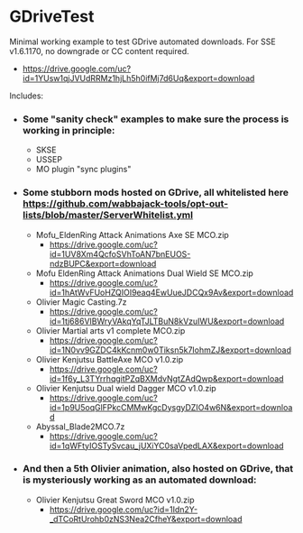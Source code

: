 # GDriveTest
Minimal working example to test GDrive automated downloads. For SSE v1.6.1170, no downgrade or CC content required.
* https://drive.google.com/uc?id=1YUsw1qjJVUdRRMz1hjLh5h0ifMj7d6Uq&export=download

Includes:
* ### Some "sanity check" examples to make sure the process is working in principle:
  * SKSE
  * USSEP
  * MO plugin "sync plugins"
* ### Some stubborn mods hosted on GDrive, all whitelisted here https://github.com/wabbajack-tools/opt-out-lists/blob/master/ServerWhitelist.yml
  * Mofu_EldenRing Attack Animations Axe SE MCO.zip
    * https://drive.google.com/uc?id=1UV8Xm4QcfoSVhToAN7bnEUOS-ndzBUPC&export=download
  * Mofu EldenRing Attack Animations Dual Wield SE MCO.zip
    * https://drive.google.com/uc?id=1hAtWvFUoHZQIOI9eaq4EwUueJDCQx9Av&export=download
  * Olivier Magic Casting.7z
    * https://drive.google.com/uc?id=1tj686VIBWryVAkqYqTJLTBuN8kVzuIWU&export=download
  * Olivier Martial arts v1 complete MCO.zip
    * https://drive.google.com/uc?id=1N0vv9GZDC4kKcnm0w0Tiksn5k7IohmZJ&export=download
  * Olivier Kenjutsu BattleAxe MCO v1.0.zip
    * https://drive.google.com/uc?id=1f6y_L3TYrrhqgitPZqBXMdvNgtZAdQwp&export=download
  * Olivier Kenjutsu  Dual wield Dagger MCO v1.0.zip
    * https://drive.google.com/uc?id=1p9U5oqGlFPkcCMMwKgcDysgyDZIO4w6N&export=download
  * Abyssal_Blade2MCO.7z
    * https://drive.google.com/uc?id=1qWFtyIOSTySvcau_jUXiYC0saVpedLAX&export=download
* ### And then a 5th Olivier animation, also hosted on GDrive, that is mysteriously working as an automated download:
  * Olivier Kenjutsu  Great Sword MCO v1.0.zip
    * https://drive.google.com/uc?id=1Idn2Y-_dTCoRtUrohb0zNS3Nea2CfheY&export=download  
